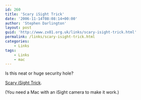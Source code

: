 ```yaml
---
id: 260
title: 'Scary iSight Trick'
date: '2006-11-14T08:08:14+00:00'
author: 'Stephen Darlington'
layout: post
guid: 'http://www.zx81.org.uk/links/scary-isight-trick.html'
permalink: /links/scary-isight-trick.html
categories:
    - Links
tags:
    - Links
    - mac
---
```


Is this neat or huge security hole?

[Scary iSight Trick](http://www.josephcrawford.com/2006/11/11/scary-isight-trick/ "Neat or scary?").

(You need a Mac with an iSight camera to make it work.)